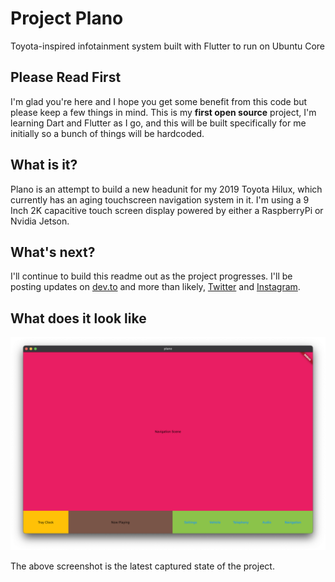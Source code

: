 # Project Plano

Toyota-inspired infotainment system built with Flutter to run on Ubuntu Core

## Please Read First

I'm glad you're here and I hope you get some benefit from this code but please keep a few things in mind. This is my **first open source** project, I'm learning Dart and Flutter as I go, and this will be built specifically for me initially so a bunch of things will be hardcoded.

## What is it?

Plano is an attempt to build a new headunit for my 2019 Toyota Hilux, which currently has an aging touchscreen navigation system in it. I'm using a 9 Inch 2K capacitive touch screen display powered by either a RaspberryPi or Nvidia Jetson.

## What's next?

I'll continue to build this readme out as the project progresses. I'll be posting updates on [dev.to](https://dev.to/alexmills) and more than likely, [Twitter](https://twitter.com/alexmills) and [Instagram](https://instagram.com/alexmills). 

## What does it look like

![Plano Working UI State](https://raw.githubusercontent.com/alexmills/plano/main/screenshots/current_state.png)

The above screenshot is the latest captured state of the project.